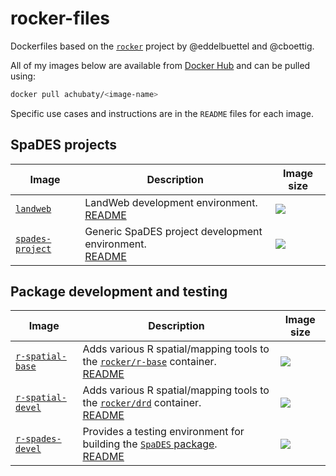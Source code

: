 # rocker-files

Dockerfiles based on the [`rocker`](https://github.com/rocker-org/rocker) project by @eddelbuettel and @cboettig.

All of my images below are available from [Docker Hub](https://hub.docker.com/r/achubaty/) and can be pulled using:

```bash
docker pull achubaty/<image-name>
```

Specific use cases and instructions are in the `README` files for each image.

## SpaDES projects

**Image**  | **Description** |**Image size**
-----------|-----------------|--------------
[`landweb`](https://hub.docker.com/r/achubaty/landweb/) | LandWeb development environment.<br />[README](https://github.com/achubaty/rocker-files/blob/master/landweb/README.md) | [![](https://images.microbadger.com/badges/image/achubaty/landweb.svg)](https://microbadger.com/images/achubaty/landweb)
[`spades-project`](https://hub.docker.com/r/achubaty/spades-project/) | Generic SpaDES project development environment.<br />[README](https://github.com/achubaty/rocker-files/blob/master/spades-project/README.md) | [![](https://images.microbadger.com/badges/image/achubaty/spades-project.svg)](https://microbadger.com/images/achubaty/spades-project)


## Package development and testing

**Image**  | **Description** |**Image size**
-----------|-----------------|--------------
[`r-spatial-base`](https://hub.docker.com/r/achubaty/r-spatial-base/) | Adds various R spatial/mapping tools to the [`rocker/r-base`](https://hub.docker.com/r/rocker/r-base/) container.<br />[README](https://github.com/achubaty/rocker-files/blob/master/r-spatial-base/README.md) | [![](https://images.microbadger.com/badges/image/achubaty/r-spatial-base.svg)](https://microbadger.com/images/achubaty/r-spatial-base)
[`r-spatial-devel`](https://hub.docker.com/r/achubaty/r-spatial-devel/) | Adds various R spatial/mapping tools to the [`rocker/drd`](https://hub.docker.com/r/rocker/drd/) container.<br />[README](https://github.com/achubaty/rocker-files/blob/master/r-spatial-devel/README.md) |[![](https://images.microbadger.com/badges/image/achubaty/r-spatial-devel.svg)](https://microbadger.com/images/achubaty/r-spatial-devel)
[`r-spades-devel`](https://hub.docker.com/r/achubaty/r-spades-devel/) | Provides a testing environment for building the [`SpaDES` package](https://github.com/PredictiveEcology/SpaDES).<br />[README](https://github.com/achubaty/rocker-files/blob/master/r-spades-devel/README.md) |[![](https://images.microbadger.com/badges/image/achubaty/r-spades-devel.svg)](https://microbadger.com/images/achubaty/r-spades-devel)
